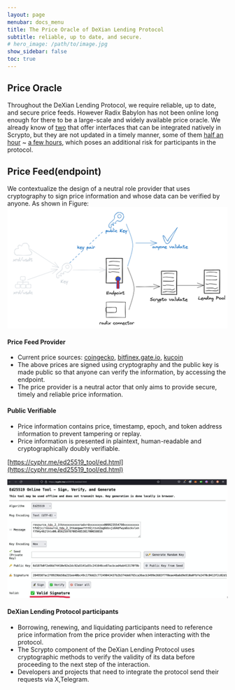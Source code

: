 ```yaml
---
layout: page
menubar: docs_menu
title: The Price Oracle of DeXian Lending Protocol
subtitle: reliable, up to date, and secure.
# hero_image: /path/to/image.jpg
show_sidebar: false
toc: true
---
```

## Price Oracle

Throughout the DeXian Lending Protocol, we require reliable, up to date, and secure price feeds. However Radix Babylon has not been online long enough for there to be a large-scale and widely available price oracle. We already know of [two](https://twitter.com/jimmyhumania/status/1725867423566299605) that offer interfaces that can be integrated natively in Scrypto, but they are not updated in a timely manner, some of them [half an hour](https://dashboard.radixdlt.com/component/component_rdx1czqqs4t8f62jeyp47ctyqwmtk3vnf9sffnqd9lu7tgtgtvshj6x9lp/recent-transactions) ~ [a few hours](https://dashboard.radixdlt.com/component/component_rdx1czqqs4t8f62jeyp47ctyqwmtk3vnf9sffnqd9lu7tgtgtvshj6x9lp/recent-transactions), which poses an additional risk for participants in the protocol.

## Price Feed(endpoint)
We contextualize the design of a neutral role provider that uses cryptography to sign price information and whose data can be verified by anyone. As shown in Figure:
![price oracle](/assets/images/lending_protocol_price_oracle.png)

#### Price Feed Provider
* Current price sources: [coingecko](https://www.coingecko.com/en/coins/radix), [bitfinex](https://trading.bitfinex.com/t/XRD:USD),[gate.io](https://www.gate.io/zh/trade/XRD_USDT), [kucoin](https://www.kucoin.com/trade/XRD-USDT)
* The above prices are signed using cryptography and the public key is made public so that anyone can verify the information, by accessing the endpoint.
* The price provider is a neutral actor that only aims to provide secure, timely and reliable price information.

#### Public Verifiable
* Price information contains price, timestamp, epoch, and token address information to prevent tampering or replay.
* Price information is presented in plaintext, human-readable and cryptographically doubly verifiable.

[https://cyphr.me/ed25519_tool/ed.html](https://cyphr.me/ed25519_tool/ed.html)

![ed25519 verify](/assets/images/ed25519_verify.png)

#### DeXian Lending Protocol participants
* Borrowing, renewing, and liquidating participants need to reference price information from the price provider when interacting with the protocol.
* The Scrypto component of the DeXian Lending Protocol uses cryptographic methods to verify the validity of its data before proceeding to the next step of the interaction.
* Developers and projects that need to integrate the protocol send their requests via X,Telegram.






